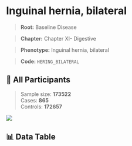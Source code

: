# Inguinal hernia, bilateral

> **Root:** Baseline Disease  

> **Chapter:** Chapter XI- Digestive  

> **Phenotype:** Inguinal hernia, bilateral  

> **Code:** `HERING_BILATERAL`

## 🧪 All Participants  
> Sample size: **173522**  
> Cases: **865**  
> Controls: **172657**
<img src="/Sensitive/Figures/ALL/Incidence/HERING_BILATERAL.png"/>

## 📊 Data Table
<CsvTableMRF src="/Sensitive/Data/ALL/Incidence/COX_HERING_BILATERAL.csv"/>

